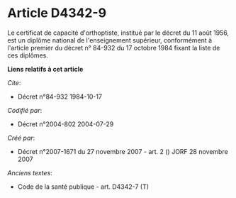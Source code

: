 # Article D4342-9

Le certificat de capacité d'orthoptiste, institué par le décret du 11 août 1956, est un diplôme national de l'enseignement
supérieur, conformément à l'article premier du décret n° 84-932 du 17 octobre 1984 fixant la liste de ces diplômes.

**Liens relatifs à cet article**

_Cite_:

  - Décret n°84-932 1984-10-17

_Codifié par_:

  - Décret n°2004-802 2004-07-29

_Créé par_:

  - Décret n°2007-1671 du 27 novembre 2007 - art. 2 () JORF 28 novembre 2007

_Anciens textes_:

  - Code de la santé publique - art. D4342-7 (T)

